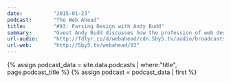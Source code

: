 ```yaml
---
date:          "2015-01-23"
podcast:       "The Web Ahead"
title:         "#93: Parsing Design with Andy Budd"
summary:       "Guest Andy Budd discusses how the profession of web design has changed over the last two decades. Discussion of how design is valued, agency vs. in-house design, job titles, UX vs UI design, the abundance of options re: design tools, and a great analogy involving cargo cults. If you are a designer or work with one, this episode is highly recommended."
url-audio:     "http://fdlyr.co/d/webahead/cdn.5by5.tv/audio/broadcasts/webahead/2015/webahead-093.mp3"
url-web:       "http://5by5.tv/webahead/93"
---
```


{% assign podcast_data = site.data.podcasts | where:"title", page.podcast_title %}
{% assign podcast = podcast_data | first %}